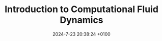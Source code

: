 ---
layout:         redirect
mathjax:        true
title:          "Introduction to Computational Fluid Dynamics"
description:    "Where we will discuss the Navier-Stokes equations and then break down the problem with the presence of solid objects implementing a simple real-time solver in Python."
date:           2024-7-23 20:38:24 +0100
authors:         ["Quentin Wach"]
tags:           ["python", "physics", "game", "fluid-dynamics"]
image:          "images/ink_fluid_comp.gif"
tag_search:     true
redirect:       "https://github.com/QuentinWach/Introduction-to-Fluid-Simulations"
github:         QuentinWach/Introduction-to-Fluid-Simulations
categories:     "science-engineering"
note: 
weight: 8
---